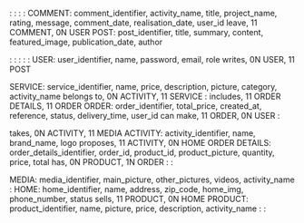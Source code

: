 :
:
:
:
COMMENT: comment_identifier, activity_name, title, project_name, rating, message, comment_date, realisation_date, user_id
leave, 11 COMMENT, 0N USER
POST: post_identifier, title, summary, content, featured_image, publication_date, author

:
:
:
:
:
USER: user_identifier, name, password, email, role
writes, 0N USER, 11 POST

SERVICE: service_identifier, name, price, description, picture, category, activity_name
belongs to, 0N ACTIVITY, 11 SERVICE
:
includes, 11 ORDER DETAILS, 11 ORDER
ORDER: order_identifier, total_price, created_at, reference, status, delivery_time, user_id
can make, 11 ORDER, 0N USER
:

takes, 0N ACTIVITY, 11 MEDIA
ACTIVITY: activity_identifier, name, brand_name, logo
proposes, 11 ACTIVITY, 0N HOME
ORDER DETAILS: order_details_identifier, order_id, product_id, product_picture, quantity, price, total
has, 0N PRODUCT, 1N ORDER
:
:

MEDIA: media_identifier, main_picture, other_pictures, videos, activity_name
:
HOME: home_identifier, name, address, zip_code, home_img, phone_number, status
sells, 11 PRODUCT, 0N HOME
PRODUCT: product_identifier, name, picture, price, description, activity_name
:
: